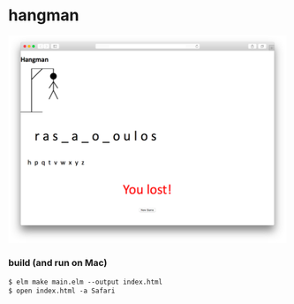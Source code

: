 # hangman

![Hangman screenshot](https://github.com/voila/hangelm/raw/master/hg.png "Hangman screenshot")

### build (and run on Mac)

    $ elm make main.elm --output index.html
    $ open index.html -a Safari

